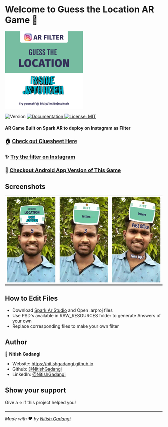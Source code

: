 <h1>Welcome to Guess the Location AR Game 👋</h1>
<img alt="LOGO" align="center" height="250" src="https://github.com/NitishGadangi/Guess-Location-Inside-Jntuh/blob/master/logo.jpg?raw=true" />
<p>
  <img alt="Version" src="https://img.shields.io/badge/version-1.0-blue.svg?cacheSeconds=2592000" />
  <a href="adsasd" target="_blank">
    <img alt="Documentation" src="https://img.shields.io/badge/documentation-yes-brightgreen.svg" />
  </a>
  <a href="#" target="_blank">
    <img alt="License: MIT" src="https://img.shields.io/badge/License-MIT-yellow.svg" />
  </a>
</p>

#### AR Game Built on Spark AR to deploy on Instagram as Filter

### 🏠 [Check out Cluesheet Here](https://nitishgadangi.github.io/QR_Hunt/)

### ✨ [Try the filter on Instagram](https://www.instagram.com/ar/787048095161541/)

### 📱 [Checkout Android App Version of This Game](https://github.com/NitishGadangi/QR_Hunt)

## Screenshots
<table>
    <tr>
     <td><kbd><img src="./screenshots/one.jpeg"></kbd></td>
     <td><kbd><img src="./screenshots/two.jpeg"></kbd></td>
     <td><kbd><img src="./screenshots/three.jpeg"></kbd></td>
    </tr>
</table>

## How to Edit Files

* Download [Spark Ar Studio]() and Open .arproj files
* Use PSD's available in RAW_RESOURCES folder to generate Answers of your own
* Replace corresponding files to make your own filter


## Author

👤 **Nitish Gadangi**

* Website: https://nitishgadangi.github.io
* Github: [@NitishGadangi](https://github.com/NitishGadangi)
* LinkedIn: [@NitishGadangi](https://linkedin.com/in/NitishGadangi)

## Show your support

Give a ⭐️ if this project helped you!

***
_Made with ❤️ by [Nitish Gadangi](https://nitishgadangi.github.io)_
